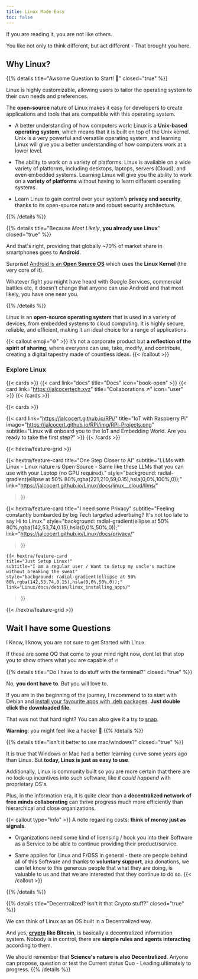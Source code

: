 ```yaml
---
title: Linux Made Easy
toc: false
---
```


If you are reading it, you are not like others.

You like not only to think different, but act different - That brought you here.



## Why Linux?

{{% details title="Awsome Question to Start! 🚀" closed="true" %}}

Linux is highly customizable, allowing users to tailor the operating system to their own needs and preferences.

The **open-source** nature of Linux makes it easy for developers to create applications and tools that are compatible with this operating system.

* A better understanding of how computers work: Linux is a **Unix-based operating system**, which means that it is built on top of the Unix kernel. Unix is a very powerful and versatile operating system, and learning Linux will give you a better understanding of how computers work at a lower level.

* The ability to work on a variety of platforms: Linux is available on a wide variety of platforms, including desktops, laptops, servers (Cloud), and even embedded systems. Learning Linux will give you the ability to work on a **variety of platforms** without having to learn different operating systems.

* Learn Linux to gain control over your system’s **privacy and security**, thanks to its open-source nature and robust security architecture.

{{% /details %}}

{{% details title="Because *Most Likely*, **you already use Linux**" closed="true" %}}

And that's right, providing that globally ~70% of market share in smartphones goes to **Android**.

Surprise! [Android is an **Open Source OS**](https://jalcocert.github.io/Linux/docs/#im-an-android-user) which uses the **Linux Kernel** (the very core of it).

Whatever fight you might have heard with Google Services, commercial battles etc, it doesn't change that anyone can use Android and that most likely, you have one near you.

{{% /details %}}

Linux is an **open-source operating system** that is used in a variety of devices, from embedded systems to cloud computing. It is highly secure, reliable, and efficient, making it an ideal choice for a range of applications.

{{< callout emoji="🌐" >}}
  It’s not a corporate product but **a reflection of the spirit of sharing**, where everyone can use, take, modify, and contribute, creating a digital tapestry made of countless ideas.
{{< /callout >}}


### Explore Linux

{{< cards >}}
  {{< card link="docs" title="Docs" icon="book-open" >}}
  {{< card link="https://jalcocertech.xyz" title="Collaborations ↗" icon="user" >}}
{{< /cards >}}

{{< cards >}}
  <!-- {{< card link="Linux/docs/debian/linux_installing_apps/" title="Just Setup Linux!" subtitle="I am a regular user / Want to Setup my uncle's machine without breaking the sweat" >}} -->
  {{< card link="https://jalcocert.github.io/RPi/" title="IoT with Raspberry Pi" image="https://jalcocert.github.io/RPi/img/RPi-Projects.png" subtitle="Linux will onboard you to the IoT and Embedding World. Are you ready to take the first step?" >}}
{{< /cards >}}




{{< hextra/feature-grid >}}
 
  {{< hextra/feature-card
    title="One Step Closer to AI"
    subtitle="LLMs with Linux - Linux nature is Open Source - Same like these LLMs that you can use with your Laptop (no GPU required)."
    style="background: radial-gradient(ellipse at 50% 80%,rgba(221,210,59,0.15),hsla(0,0%,100%,0));"
    link="https://jalcocert.github.io/Linux/docs/linux__cloud/llms/"
  >}}

  {{< hextra/feature-card
    title="I need some Privacy"
    subtitle="Feeling constantly bombarded by big Tech targeted advertising? It's not too late to say Hi to Linux."
    style="background: radial-gradient(ellipse at 50% 80%,rgba(142,53,74,0.15),hsla(0,0%,50%,0));"
    link="https://jalcocert.github.io/Linux/docs/privacy/"
  >}}

    {{< hextra/feature-card
    title="Just Setup Linux!"
    subtitle="I am a regular user / Want to Setup my uncle's machine without breaking the sweat"
    style="background: radial-gradient(ellipse at 50% 80%,rgba(142,53,74,0.15),hsla(0,0%,50%,0));"
    link="Linux/docs/debian/linux_installing_apps/"
  >}}

{{< /hextra/feature-grid >}}



## Wait I have some Questions

I Know, I know, you are not sure to get Started with Linux.

If these are some QQ that come to your mind right now, dont let that stop you to show others what you are capable of 🔥

{{% details title="Do I have to do stuff with the terminal?" closed="true" %}}

No, **you dont have to**. But you will love to.

If you are in the beginning of the journey, I recommend to to start with Debian and [install your favourite apps with .deb packages](https://jalcocert.github.io/Linux/docs/debian/linux_installing_apps/#ui). **Just double click the downloaded file**.

That was not that hard right? You can also give it a try to [snap](https://jalcocert.github.io/Linux/docs/debian/linux_installing_apps/#snap).

**Warning**: you might feel like a hacker 🙊
{{% /details %}}

{{% details title="Isn't it better to use mac/windows?" closed="true" %}}

It is true that Windows or Mac had a better learning curve some years ago than Linux. But **today, Linux is just as easy to use**.

Additionally, Linux is community built so you are more certain that there are no lock-up incentives into such software, like *it could happend* with proprietary OS's.

Plus, in the information era, it is quite clear than a **decentralized network of free minds collaborating** can thrive progress much more efficiently than hierarchical and close organizations. 


{{< callout type="info" >}}
A note regarding costs: **think of money just as signals**.

* Organizations need some kind of licensing / hook you into their Software as a Service to be able to continue providing their product/service.

* Same applies for Linux and F/OSS in general - there are people behind all of this Software and thanks to **voluntary support**, aka donations, we can let know to this generous people that what they are doing, is valuable to us and that we are interested that they continue to do so.
{{< /callout >}}

{{% /details %}}

{{% details title="Decentralized? Isn't it that Crypto stuff?" closed="true" %}}

We can think of Linux as an OS built in a Decentralized way.

And yes, **[crypto](https://jalcocert.github.io/web3/) like Bitcoin**, is basically a decentralized information system. Nobody is in control, there are **simple rules and agents interacting** according to them.

We should remember that **Science's nature is also Decentralized**. Anyone can propose, question or test the Current status Quo - Leading ultimately to progress.
{{% /details %}}